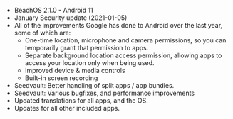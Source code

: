 * BeachOS 2.1.0 - Android 11
* January Security update (2021-01-05)
* All of the improvements Google has done to Android over the last
  year, some of which are:
    * One-time location, microphone and camera permissions, so
      you can temporarily grant that permission to apps.
    * Separate background location access permission, allowing
      apps to access your location only when being used.
    * Improved device & media controls
    * Built-in screen recording
* Seedvault: Better handling of split apps / app bundles.
* Seedvault: Various bugfixes, and performance improvements
* Updated translations for all apps, and the OS.
* Updates for all other included apps.